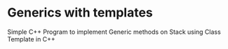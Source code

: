 # Generics with templates
Simple C++ Program to implement Generic methods on Stack using Class Template in C++
